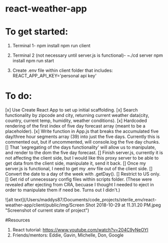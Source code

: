 # react-weather-app

# To get started:

1. Terminal 1-
   npm install
   npm run client

2. Terminal 2 (not necessary until server.js is functional)-
   ~./cd server
   npm install
   npm run start

3. Create .env file within client folder that includes:
   REACT_APP_API_KEY='personal api key'

# To do:

[x] Use Create React App to set up initial scaffolding.
[x] Search functionality by zipcode and city, returning current weather data(city, country, current temp, humidity, weather conditions).
[x] Hardcoded rendering of the first index of five day forecast array (meant to be a placeholder).
[x] Write function in App.js that breaks the accumulated five day/three hour segments array (39) into just the five days. Currently this is commented out, but if uncommented, will console.log the five day chunks.
[] That 'segregating of the days functionality' will allow us to manipulate, and render to the dom the five day forecast.
[] Finish server.js, currently it is not affecting the client side, but I would like this proxy server to be able to get data from the client side, manipulate it, send it back.
[] Once my server.js is functional, I need to get my .env file out of the client side.
[] Convert the date to a day of the week with .getDay().
[] Restrict to US only.
[] Get rid of unnecessary config files within scripts folder. (These were revealed after ejecting from CRA, becuase I thought I needed to eject in order to manipulate them if need be. Turns out I didn't.)

![alt text](/Users/maddys87/Documents/code_projects/sterile_env/react-weather-app/client/public/img/Screen Shot 2018-10-29 at 11.31.20 PM.jpeg "Screenshot of current state of project")

#Resources

1. React tutorial: https://www.youtube.com/watch?v=204C9yNeOYI
2. Friends/mentors: Eddie, Gavin, Michelle, Don, Google
